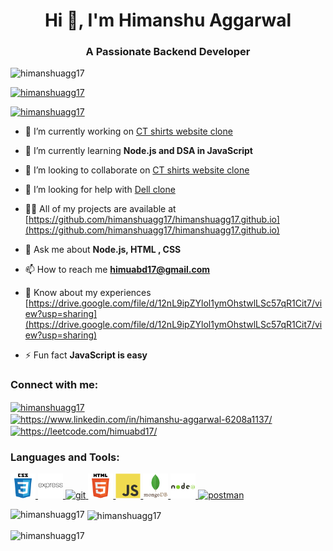 <h1 align="center">Hi 👋, I'm Himanshu Aggarwal</h1>
<h3 align="center">A Passionate Backend Developer</h3>

<p align="left"> <img src="https://komarev.com/ghpvc/?username=himanshuagg17&label=Profile%20views&color=0e75b6&style=flat" alt="himanshuagg17" /> </p>

<p align="left"> <a href="https://github.com/ryo-ma/github-profile-trophy"><img src="https://github-profile-trophy.vercel.app/?username=himanshuagg17" alt="himanshuagg17" /></a> </p>

<p align="left"> <a href="https://twitter.com/himanshuagg17" target="blank"><img src="https://img.shields.io/twitter/follow/himanshuagg17?logo=twitter&style=for-the-badge" alt="himanshuagg17" /></a> </p>

- 🔭 I’m currently working on [CT shirts website clone](https://papaya-kelpie-5e6887.netlify.app/)

- 🌱 I’m currently learning **Node.js and DSA in JavaScript**

- 👯 I’m looking to collaborate on [CT shirts website clone](https://app.netlify.com/sites/papaya-kelpie-5e6887/overview)

- 🤝 I’m looking for help with [Dell clone](https://app.netlify.com/sites/aquamarine-bienenstitch-325366/overview)

- 👨‍💻 All of my projects are available at [https://github.com/himanshuagg17/himanshuagg17.github.io](https://github.com/himanshuagg17/himanshuagg17.github.io)

- 💬 Ask me about **Node.js, HTML , CSS**

- 📫 How to reach me **himuabd17@gmail.com**

- 📄 Know about my experiences [https://drive.google.com/file/d/12nL9ipZYlol1ymOhstwlLSc57qR1Cit7/view?usp=sharing](https://drive.google.com/file/d/12nL9ipZYlol1ymOhstwlLSc57qR1Cit7/view?usp=sharing)

- ⚡ Fun fact **JavaScript is easy**

<h3 align="left">Connect with me:</h3>
<p align="left">
<a href="https://twitter.com/himanshuagg17" target="blank"><img align="center" src="https://raw.githubusercontent.com/rahuldkjain/github-profile-readme-generator/master/src/images/icons/Social/twitter.svg" alt="himanshuagg17" height="30" width="40" /></a>
<a href="https://linkedin.com/in/https://www.linkedin.com/in/himanshu-aggarwal-6208a1137/" target="blank"><img align="center" src="https://raw.githubusercontent.com/rahuldkjain/github-profile-readme-generator/master/src/images/icons/Social/linked-in-alt.svg" alt="https://www.linkedin.com/in/himanshu-aggarwal-6208a1137/" height="30" width="40" /></a>
<a href="https://www.leetcode.com/https://leetcode.com/himuabd17/" target="blank"><img align="center" src="https://raw.githubusercontent.com/rahuldkjain/github-profile-readme-generator/master/src/images/icons/Social/leet-code.svg" alt="https://leetcode.com/himuabd17/" height="30" width="40" /></a>
</p>

<h3 align="left">Languages and Tools:</h3>
<p align="left"> <a href="https://www.w3schools.com/css/" target="_blank" rel="noreferrer"> <img src="https://raw.githubusercontent.com/devicons/devicon/master/icons/css3/css3-original-wordmark.svg" alt="css3" width="40" height="40"/> </a> <a href="https://expressjs.com" target="_blank" rel="noreferrer"> <img src="https://raw.githubusercontent.com/devicons/devicon/master/icons/express/express-original-wordmark.svg" alt="express" width="40" height="40"/> </a> <a href="https://git-scm.com/" target="_blank" rel="noreferrer"> <img src="https://www.vectorlogo.zone/logos/git-scm/git-scm-icon.svg" alt="git" width="40" height="40"/> </a> <a href="https://www.w3.org/html/" target="_blank" rel="noreferrer"> <img src="https://raw.githubusercontent.com/devicons/devicon/master/icons/html5/html5-original-wordmark.svg" alt="html5" width="40" height="40"/> </a> <a href="https://developer.mozilla.org/en-US/docs/Web/JavaScript" target="_blank" rel="noreferrer"> <img src="https://raw.githubusercontent.com/devicons/devicon/master/icons/javascript/javascript-original.svg" alt="javascript" width="40" height="40"/> </a> <a href="https://www.mongodb.com/" target="_blank" rel="noreferrer"> <img src="https://raw.githubusercontent.com/devicons/devicon/master/icons/mongodb/mongodb-original-wordmark.svg" alt="mongodb" width="40" height="40"/> </a> <a href="https://nodejs.org" target="_blank" rel="noreferrer"> <img src="https://raw.githubusercontent.com/devicons/devicon/master/icons/nodejs/nodejs-original-wordmark.svg" alt="nodejs" width="40" height="40"/> </a> <a href="https://postman.com" target="_blank" rel="noreferrer"> <img src="https://www.vectorlogo.zone/logos/getpostman/getpostman-icon.svg" alt="postman" width="40" height="40"/> </a> </p>

<p><img align="left" src="https://github-readme-stats.vercel.app/api/top-langs?username=himanshuagg17&show_icons=true&locale=en&layout=compact" alt="himanshuagg17" /></p>

<p>&nbsp;<img align="center" src="https://github-readme-stats.vercel.app/api?username=himanshuagg17&show_icons=true&locale=en" alt="himanshuagg17" /></p>

<p><img align="center" src="https://github-readme-streak-stats.herokuapp.com/?user=himanshuagg17&" alt="himanshuagg17" /></p>
